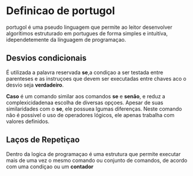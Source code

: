 # Definicao de portugol

portugol é uma pseudo linguagem que permite ao leitor desenvolver algorítimos estruturado em portugues de forma simples e intuitíva, idependetemente da línguagem de programaçao.

## Desvios condicionais

É utilizada a palavra reservada **se**,a condiçao a ser testada entre parenteses e as instruçoes que devem ser executadas entre chaves aco o desvio seja **verdadeiro**.

**Caso** é um comando similar aos comandos **se** e **senão**, e reduz a complexicidadenaa escolha de diversas opçoes.
Apesar de suas similaridades com o **se**, ele possuea lgumas diferenças. Neste comando não é possivel o uso de operadores lógicos, ele apenas trabalha com valores definidos.

## Laços de Repetiçao

Dentro da logica de programaçao é uma estrutura que permite executar mais de uma vez o mesmo comando ou conjunto de comandos, de acordo com uma condiçao ou um **contador**